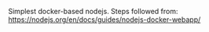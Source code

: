 Simplest docker-based nodejs. Steps followed from: https://nodejs.org/en/docs/guides/nodejs-docker-webapp/